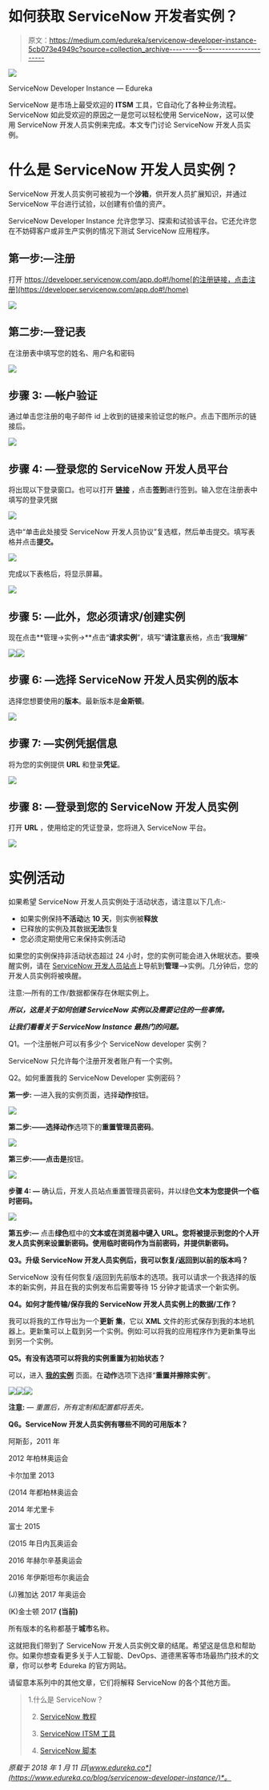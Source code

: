 # 如何获取 ServiceNow 开发者实例？

> 原文：<https://medium.com/edureka/servicenow-developer-instance-5cb073e4949c?source=collection_archive---------5----------------------->

![](img/a1724365907955cb0ce25e54f21bd565.png)

ServiceNow Developer Instance — Edureka

ServiceNow 是市场上最受欢迎的 **ITSM** 工具，它自动化了各种业务流程。ServiceNow 如此受欢迎的原因之一是您可以轻松使用 ServiceNow，这可以使用 ServiceNow 开发人员实例来完成。本文专门讨论 ServiceNow 开发人员实例。

# 什么是 ServiceNow 开发人员实例？

ServiceNow 开发人员实例可被视为一个**沙箱**，供开发人员扩展知识，并通过 ServiceNow 平台进行试验，以创建有价值的资产。

ServiceNow Developer Instance 允许您学习、探索和试验该平台。它还允许您在不妨碍客户或非生产实例的情况下测试 ServiceNow 应用程序。

## 第一步:—注册

打开 https://developer.servicenow.com/app.do#!/home[的注册链接，点击注册](https://developer.servicenow.com/app.do#!/home)

![](img/348f7ad58b168aba05a961ab2f49fd5d.png)

## 第二步:—登记表

在注册表中填写您的姓名、用户名和密码

![](img/ea701b7818625125b28ce7c9464fd0d4.png)

## 步骤 3: —帐户验证

通过单击您注册的电子邮件 id 上收到的链接来验证您的帐户。点击下图所示的链接后。

![](img/4abd191dd4600b2afab785e4c0048285.png)

## 步骤 4: —登录您的 ServiceNow 开发人员平台

将出现以下登录窗口。也可以打开 [**链接**](https://developer.servicenow.com/app.do#!/home) ，点击**签到**进行签到。输入您在注册表中填写的登录凭据

![](img/102ee3e48be3c7c965293efd23fe3768.png)

选中“单击此处接受 ServiceNow 开发人员协议”复选框，然后单击提交。填写表格并点击**提交。**

![](img/291775e24328b05113a55ccdde15da60.png)

完成以下表格后，将显示屏幕。

![](img/c9fd7f8efad130fe57cb75025b3b8057.png)

## **步骤 5: —此外，您必须请求/创建实例**

现在点击**管理->实例->**点击“**请求实例**”，填写“**请注意**表格，点击“**我理解**”

![](img/67ca9d6755bba3751ff6a7ed35c8d4db.png)![](img/a1fe3f0c4e059274d5d410b86fbe3456.png)

## 步骤 6: —选择 ServiceNow 开发人员实例的版本

选择您想要使用的**版本**。最新版本是**金斯顿**。

![](img/91fb90b52359bc8947548b147a305da3.png)

## 步骤 7: —实例凭据信息

将为您的实例提供 **URL** 和登录**凭证**。

![](img/4ffca25673dcf91121533ab3a7a9c0a3.png)

## 步骤 8: —登录到您的 ServiceNow 开发人员实例

打开 **URL** ，使用给定的凭证登录，您将进入 ServiceNow 平台。

![](img/3cf3ac6dbd41c1100da31b0ea7d35f56.png)

# 实例活动

如果希望 ServiceNow 开发人员实例处于活动状态，请注意以下几点:-

*   如果实例保持**不活动**达 **10 天**，则实例被**释放**
*   已释放的实例及其数据**无法**恢复
*   您必须定期使用它来保持实例活动

如果您的实例保持非活动状态超过 24 小时，您的实例可能会进入休眠状态。要唤醒实例，请在 [ServiceNow 开发人员站点](https://developer.servicenow.com/)上导航到**管理**–>实例。几分钟后，您的开发人员实例将被唤醒。

注意:—所有的工作/数据都保存在休眠实例上。

***所以，这是关于如何创建 ServiceNow 实例以及需要记住的一些事情。***

***让我们看看关于 ServiceNow Instance 最热门的问题。***

Q1。一个注册帐户可以有多少个 ServiceNow developer 实例？

ServiceNow 只允许每个注册开发者账户有一个实例。

Q2。如何重置我的 ServiceNow Developer 实例密码？

**第一步:** —进入我的实例页面，选择**动作**按钮。

![](img/275af21a914f9696e034b066d5fe37b3.png)

**第二步:——**选择**动作**选项下的**重置管理员密码**。

![](img/8935e507a05d4ee9212ca7428f27a3bd.png)

**第三步:——**点击**是**按钮。

![](img/b52a0f6f015a9c6d8bf524d3216756ac.png)

**步骤 4: —** 确认后，开发人员站点重置管理员密码，并以绿色**文本为您提供一个临时密码。**

![](img/8afc8b8b64b3cabdf41968cd41a2d8c1.png)

**第五步:—** 点击**绿色**框中的**文本或在浏览器中键入 URL。您将被提示到您的个人开发人员实例来设置新密码。使用临时密码作为当前密码，并提供新密码。**

**Q3。升级 ServiceNow 开发人员实例后，我可以恢复/返回到以前的版本吗？**

ServiceNow 没有任何恢复/返回到先前版本的选项。我可以请求一个我选择的版本的新实例，并且在我的实例发布后需要等待 15 分钟才能请求一个新实例。

**Q4。如何才能传输/保存我的 ServiceNow 开发人员实例上的数据/工作？**

我可以将我的工作导出为一个**更新** **集**，它以 **XML** 文件的形式保存到我的本地机器上。更新集可以上载到另一个实例。例如:可以将我的应用程序作为更新集导出到另一个实例。

**Q5。有没有选项可以将我的实例重置为初始状态？**

可以，进入 [**我的实例**](https://developer.servicenow.com/app.do#!/instance) 页面。在**动作**选项下选择“**重置并擦除实例**”。

![](img/2d3266afac634c5b5884badb58862bcf.png)![](img/01340176a548167f780993568d3868aa.png)![](img/c050c06cabd1f542693dacb8b29a10f2.png)

**注意:** — *重置后，所有定制和配置都将丢失。*

**Q6。ServiceNow 开发人员实例有哪些不同的可用版本？**

阿斯彭，2011 年

2012 年柏林奥运会

卡尔加里 2013

(2014 年都柏林奥运会

2014 年尤里卡

富士 2015

(2015 年日内瓦奥运会

2016 年赫尔辛基奥运会

2016 年伊斯坦布尔奥运会

(J)雅加达 2017 年奥运会

(K)金士顿 2017 **(当前)**

所有版本的名称都基于**城市**名称。

这就把我们带到了 ServiceNow 开发人员实例文章的结尾。希望这是信息和帮助你。如果你想查看更多关于人工智能、DevOps、道德黑客等市场最热门技术的文章，你可以参考 Edureka 的官方网站。

请留意本系列中的其他文章，它们将解释 ServiceNow 的各个其他方面。

> 1.什么是 ServiceNow？
> 
> 2. [ServiceNow 教程](/edureka/servicenow-tutorial-55a3ce369e01)
> 
> 3. [ServiceNow ITSM 工具](/edureka/servicenow-tutorial-55a3ce369e01)
> 
> 4. [ServiceNow 脚本](/edureka/servicenow-developer-training-3861b03cc7c0)

*原载于 2018 年 1 月 11 日*[*www.edureka.co*](https://www.edureka.co/blog/servicenow-developer-instance/)*。*